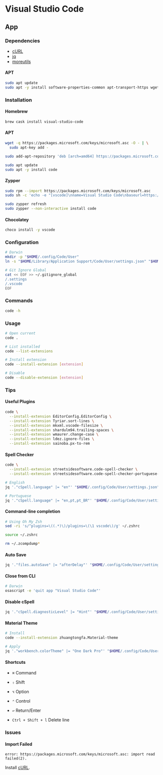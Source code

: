 # Visual Studio Code

## App

### Dependencies

- [cURL](/curl.md)
- [jq](/jq.md)
- [moreutils](/moreutils.md)

#### APT

```sh
sudo apt update
sudo apt -y install software-properties-common apt-transport-https wget
```

### Installation

#### Homebrew

```sh
brew cask install visual-studio-code
```

#### APT

```sh
wget -q https://packages.microsoft.com/keys/microsoft.asc -O - | \
  sudo apt-key add -

sudo add-apt-repository 'deb [arch=amd64] https://packages.microsoft.com/repos/vscode stable main'
```

```sh
sudo apt update
sudo apt -y install code
```

#### Zypper

```sh
sudo rpm --import https://packages.microsoft.com/keys/microsoft.asc
sudo sh -c 'echo -e "[vscode]\nname=Visual Studio Code\nbaseurl=https://packages.microsoft.com/yumrepos/vscode\nenabled=1\ntype=rpm-md\ngpgcheck=1\ngpgkey=https://packages.microsoft.com/keys/microsoft.asc" > /etc/zypp/repos.d/vscode.repo'

sudo zypper refresh
sudo zypper --non-interactive install code
```

#### Chocolatey

```sh
choco install -y vscode
```

### Configuration

```sh
# Darwin
mkdir -p "$HOME/.config/Code/User"
ln -s "$HOME/Library/Application Support/Code/User/settings.json" "$HOME/.config/Code/User/settings.json"

# Git Ignore Global
cat << EOF >> ~/.gitignore_global
/.settings
/.vscode
EOF
```

### Commands

```sh
code -h
```

### Usage

```sh
# Open current
code .

# List installed
code --list-extensions

# Install extension
code --install-extension [extension]

# Disable
code --disable-extension [extension]
```

### Tips

#### Useful Plugins

```sh
code \
  --install-extension EditorConfig.EditorConfig \
  --install-extension Tyriar.sort-lines \
  --install-extension mkxml.vscode-filesize \
  --install-extension shardulm94.trailing-spaces \
  --install-extension wmaurer.change-case \
  --install-extension ldez.ignore-files \
  --install-extension sainoba.px-to-rem
```

#### Spell Checker

```sh
code \
  --install-extension streetsidesoftware.code-spell-checker \
  --install-extension streetsidesoftware.code-spell-checker-portuguese-brazilian
```

```sh
# English
jq '."cSpell.language" |= "en"' "$HOME/.config/Code/User/settings.json" | sponge "$HOME/.config/Code/User/settings.json"

# Portuguese
jq '."cSpell.language" |= "en,pt,pt_BR"' "$HOME/.config/Code/User/settings.json" | sponge "$HOME/.config/Code/User/settings.json"
```

#### Command-line completion

```sh
# Using Oh My Zsh
sed -ri 's/^plugins=\((.*)\)/plugins=\(\1 vscode\)/g' ~/.zshrc

source ~/.zshrc

rm ~/.zcompdump*
```

#### Auto Save

```sh
jq '."files.autoSave" |= "afterDelay"' "$HOME/.config/Code/User/settings.json" | sponge "$HOME/.config/Code/User/settings.json"
```

#### Close from CLI

```sh
# Darwin
osascript -e 'quit app "Visual Studio Code"'
```

#### Disable cSpell

```sh
jq '."cSpell.diagnosticLevel" |= "Hint"' "$HOME/.config/Code/User/settings.json" | sponge "$HOME/.config/Code/User/settings.json"
```

#### Material Theme

```sh
# Install
code --install-extension zhuangtongfa.Material-theme

# Apply
jq '."workbench.colorTheme" |= "One Dark Pro"' "$HOME/.config/Code/User/settings.json" | sponge "$HOME/.config/Code/User/settings.json"
```

#### Shortcuts

- `⌘` Command
- `⇧` Shift
- `⌥` Option
- `⌃` Control
- `↩︎` Return/Enter

- `Ctrl + Shift + l` Delete line


### Issues

#### Import Failed

```log
error: https://packages.microsoft.com/keys/microsoft.asc: import read failed(2).
```

Install [cURL](/curl.md).
